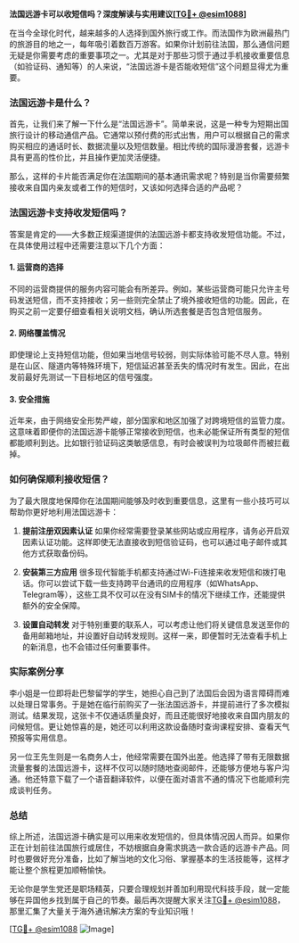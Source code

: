 **法国远游卡可以收短信吗？深度解读与实用建议[[TG💪+ @esim1088](https://t.me/s/esim1088)]**

在当今全球化时代，越来越多的人选择到国外旅行或工作。而法国作为欧洲最热门的旅游目的地之一，每年吸引着数百万游客。如果你计划前往法国，那么通信问题无疑是你需要考虑的重要事项之一。尤其是对于那些习惯于通过手机接收重要信息（如验证码、通知等）的人来说，“法国远游卡是否能收短信”这个问题显得尤为重要。

### 法国远游卡是什么？

首先，让我们来了解一下什么是“法国远游卡”。简单来说，这是一种专为短期出国旅行设计的移动通信产品。它通常以预付费的形式出售，用户可以根据自己的需求购买相应的通话时长、数据流量以及短信数量。相比传统的国际漫游套餐，远游卡具有更高的性价比，并且操作更加灵活便捷。

那么，这样的卡片能否满足你在法国期间的基本通讯需求呢？特别是当你需要频繁接收来自国内亲友或者工作的短信时，又该如何选择合适的产品呢？

### 法国远游卡支持收发短信吗？

答案是肯定的——大多数正规渠道提供的法国远游卡都支持收发短信功能。不过，在具体使用过程中还需要注意以下几个方面：

#### 1. **运营商的选择**
不同的运营商提供的服务内容可能会有所差异。例如，某些运营商可能只允许主号码发送短信，而不支持接收；另一些则完全禁止了境外接收短信的功能。因此，在购买之前一定要仔细查看相关说明文档，确认所选套餐是否包含短信服务。

#### 2. **网络覆盖情况**
即使理论上支持短信功能，但如果当地信号较弱，则实际体验可能不尽人意。特别是在山区、隧道内等特殊环境下，短信延迟甚至丢失的情况时有发生。因此，在出发前最好先测试一下目标地区的信号强度。

#### 3. **安全措施**
近年来，由于网络安全形势严峻，部分国家和地区加强了对跨境短信的监管力度。这意味着即便你的法国远游卡能够正常接收到短信，也未必能保证所有类型的短信都能顺利到达。比如银行验证码这类敏感信息，有时会被误判为垃圾邮件而被拦截掉。

### 如何确保顺利接收短信？

为了最大限度地保障你在法国期间能够及时收到重要信息，这里有一些小技巧可以帮助你更好地利用法国远游卡：

1. **提前注册双因素认证**
   如果你经常需要登录某些网站或应用程序，请务必开启双因素认证功能。这样即使无法直接收到短信验证码，也可以通过电子邮件或其他方式获取备份码。

2. **安装第三方应用**
   很多现代智能手机都支持通过Wi-Fi连接来收发短信和拨打电话。你可以尝试下载一些支持跨平台通讯的应用程序（如WhatsApp、Telegram等），这些工具不仅可以在没有SIM卡的情况下继续工作，还能提供额外的安全保障。

3. **设置自动转发**
   对于特别重要的联系人，可以考虑让他们将关键信息发送至你的备用邮箱地址，并设置好自动转发规则。这样一来，即便暂时无法查看手机上的新消息，也不会错过任何重要事件。

### 实际案例分享

李小姐是一位即将赴巴黎留学的学生，她担心自己到了法国后会因为语言障碍而难以处理日常事务。于是她在临行前购买了一张法国远游卡，并提前进行了多次模拟测试。结果发现，这张卡不仅通话质量良好，而且还能很好地接收来自国内朋友的问候短信。更让她惊喜的是，她还可以利用这款设备随时查询课程安排、查看天气预报等实用信息。

另一位王先生则是一名商务人士，他经常需要在国外出差。他选择了带有无限数据流量套餐的法国远游卡，这样不仅可以随时随地查阅邮件，还能够方便地与客户沟通。他还特意下载了一个语音翻译软件，以便在面对语言不通的情况下也能顺利完成谈判任务。

### 总结

综上所述，法国远游卡确实是可以用来收发短信的，但具体情况因人而异。如果你正在计划前往法国旅行或居住，不妨根据自身需求挑选一款合适的远游卡产品。同时也要做好充分准备，比如了解当地的文化习俗、掌握基本的生活技能等，这样才能让整个旅程更加顺畅愉快。

无论你是学生党还是职场精英，只要合理规划并善加利用现代科技手段，就一定能够在异国他乡找到属于自己的节奏。最后再次提醒大家关注[TG💪+ @esim1088](https://t.me/s/esim1088)，那里汇集了大量关于海外通讯解决方案的专业知识哦！

[[TG💪+ @esim1088](https://t.me/s/esim1088) ![Image](https://i.postimg.cc/4NQfJmqS/Snipaste-2025-05-13-00-14-12.png)]